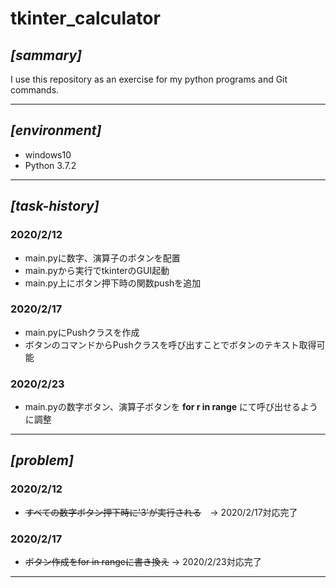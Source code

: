 # tkinter_calculator
## ***[sammary]***
I use this repository as an exercise for my python programs and Git commands.

---

## ***[environment]***
* windows10
* Python 3.7.2

---

## ***[task-history]***
### 2020/2/12 
* main.pyに数字、演算子のボタンを配置
* main.pyから実行でtkinterのGUI起動
* main.py上にボタン押下時の関数pushを追加
### 2020/2/17
* main.pyにPushクラスを作成
* ボタンのコマンドからPushクラスを呼び出すことでボタンのテキスト取得可能
### 2020/2/23
* main.pyの数字ボタン、演算子ボタンを **for r in range** にて呼び出せるように調整

---

## ***[problem]***
### 2020/2/12
* ~~すべての数字ボタン押下時に'3'が実行される~~　-> 2020/2/17対応完了
### 2020/2/17
* ~~ボタン作成をfor in rangeに書き換え~~ -> 2020/2/23対応完了

---